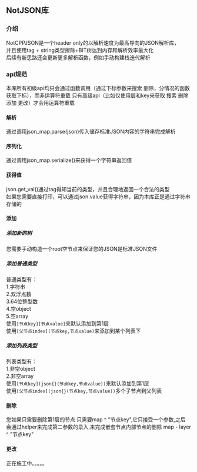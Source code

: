 ## NotJSON库
### 介绍
NotCPPJSON是一个header only的以解析速度为最高导向的JSON解析库， \
并且使用tag + string类型擦除+BIT树达到内存和解析效率最大化 \
后续有新思路还会更新更多解析函数，例如手动构建栈迭代解析
### api规范
本库所有初级api均只会通过函数调用（通过下标参数来搜索 删除，分情况的函数获取下标），而非运算符重载
只有高级api（比如仅使用层和key来获取 搜索 删除 添加 更改）才会用运算符重载
#### 解析
通过调用json_map.parse(json)传入储存标准JSON内容的字符串完成解析
#### 序列化
通过调用json_map.serialize()来获得一个字符串返回值
#### 获得值
json.get_val()通过tag得知当前的类型，并且合理地返回一个合法的类型 \
如果您需要直接打印，可以通过json.value获得字符串，因为本库正是通过字符串存储的
#### 添加
##### 添加新的树
您需要手动构造一个root空节点来保证您的JSON是标准JSON文件
##### 添加普通类型
普通类型有：\
	1.字符串 \
	2.双浮点数 \
	3.64位整型数 \
	4.空object \
	5.空array \
使用`[节点key][节点value]`来默认添加到第1层 \
使用`[父节点index](节点key,节点value)`来添加到某个列表下 
##### 添加列表类型
列表类型有：\
	1.非空object \
	2.非空array	\
使用`[节点key](json{}(节点key,节点value))`来默认添加到第1层 \
使用`[父节点index](json{}(节点key,节点value))`多个子节点到父列表
#### 删除
您如果只需要删除第1层的节点
只需要map ^ "节点key",它只接受一个参数,之后 \
会通过helper来完成第二参数的录入,来完成嵌套节点内部节点的删除
map - layer ^ "节点key"

#### 更改
正在施工中。。。。。